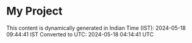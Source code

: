 # My Project

This content is dynamically generated in Indian Time (IST): 2024-05-18 09:44:41 IST
Converted to UTC: 2024-05-18 04:14:41 UTC
